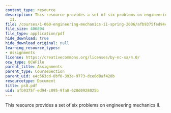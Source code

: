 ```yaml
---
content_type: resource
description: This resource provides a set of six problems on engineering mechanics
  II.
file: /courses/1-060-engineering-mechanics-ii-spring-2006/afb9375fed94c0959fa0620d0928025b_ps8.pdf
file_size: 406894
file_type: application/pdf
hide_download: true
hide_download_original: null
learning_resource_types:
- Assignments
license: https://creativecommons.org/licenses/by-nc-sa/4.0/
ocw_type: OCWFile
parent_title: Assignments
parent_type: CourseSection
parent_uid: e4c563cd-0bf0-393e-9773-dce6d8af420b
resourcetype: Document
title: ps8.pdf
uid: afb9375f-ed94-c095-9fa0-620d0928025b
---
```

This resource provides a set of six problems on engineering mechanics II.